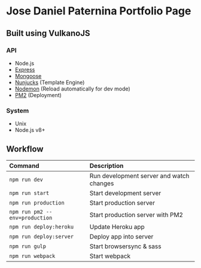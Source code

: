 # Jose Daniel Paternina Portfolio Page
## Built using VulkanoJS

### API

- Node.js
- [Express](http://expressjs.com)
- [Mongoose](http://mongoosejs.com/)
- [Nunjucks](http://mozilla.github.io/nunjucks/) (Template Engine)
- [Nodemon](http://nodemon.io/) (Reload automatically for dev mode)
- [PM2](http://pm2.keymetrics.io/) (Deployment)



### System

- Unix
- Node.js v8+



## Workflow

| Command									| Description                               |
| :----------------------------------------	| :---------------------------------------- |
| `npm run dev`								| Run development server and watch changes	|
| `npm run start`							| Start development server                  |
| `npm run production`						| Start production server                   |
| `npm run pm2 --env=production`            | Start production server with PM2          |
| `npm run deploy:heroku`                   | Update Heroku app                         |
| `npm run deploy:server`                   | Deploy app into server                    |
| `npm run gulp`                            | Start browsersync & sass                  |
| `npm run webpack`                         | Start webpack                             |



